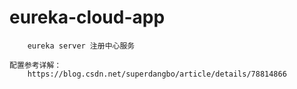 # eureka-cloud-app
```text
    eureka server 注册中心服务
    
配置参考详解：
    https://blog.csdn.net/superdangbo/article/details/78814866
```